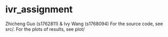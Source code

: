 # ivr_assignment
Zhicheng Guo (s1762811) & Ivy Wang (s1768094)
For the source code, see src/.
For the plots of results, see plot/
